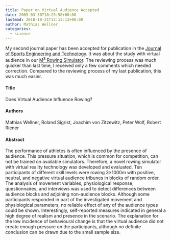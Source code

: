 ```yaml
---
title: Paper on Virtual Audience Accepted
date: 2009-03-30T10:29:58+00:00
lastmod: 2018-10-21T13:13:13+00:00
author: Mathias Wellner
categories:
  - science
---
```

My second journal paper has been accepted for publication in the [Journal of Sports Engineering and Technology](http://en.wikipedia.org/wiki/Proceedings_of_the_Institution_of_Mechanical_Engineers,_Part_P:_Journal_of_Sports_Engineering_and_Technology). It was about the study with virtual audience in our [M<sup>3</sup> Rowing Simulator](http://www.sms.hest.ethz.ch/research/current-research-projects/robot-assisted-training-in-sports.html). The reviewing process was much quicker than last time, I received only a few comments which needed correction. Compared to the reviewing process of my last publication, this was much easier.
<!--more-->

#### Title
Does Virtual Audience Influence Rowing?

#### Authors
Mathias Wellner, Roland Sigrist, Joachim von Zitzewitz, Peter Wolf, Robert Riener

#### Abstract 
The performance of athletes is often influenced by the presence of audience. This pressure situation, which is common for competition, can not be trained on available simulators. Therefore, a novel rowing simulator with virtual reality technology was developed and evaluated. Ten participants of different skill levels were rowing 3×1000m with positive, neutral, and negative virtual audience tribunes in blocks of random order. The analysis of movement variables, physiological response, questionnaires, and interviews was used to detect differences between audience blocks and adjoining non-audience blocks. Although some participants responded in part of the investigated movement and physiological parameters, no reliable effect of any of the audience types could be shown. Interestingly, self-reported measures indicated in general a high degree of realism and presence in the scenario. The explanation for the low incidence of behavioural change is that the virtual audience did not create enough pressure on the participants, although no definite  
conclusion can be drawn due to the small sample size.